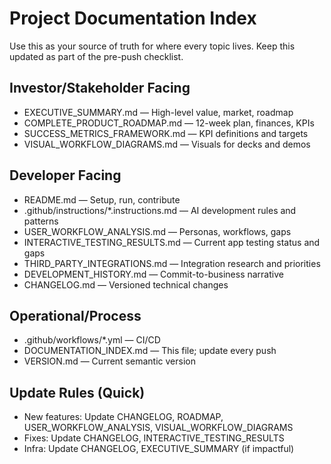 # Project Documentation Index

Use this as your source of truth for where every topic lives. Keep this updated as part of the pre-push checklist.

## Investor/Stakeholder Facing

- EXECUTIVE_SUMMARY.md — High-level value, market, roadmap
- COMPLETE_PRODUCT_ROADMAP.md — 12-week plan, finances, KPIs
- SUCCESS_METRICS_FRAMEWORK.md — KPI definitions and targets
- VISUAL_WORKFLOW_DIAGRAMS.md — Visuals for decks and demos

## Developer Facing

- README.md — Setup, run, contribute
- .github/instructions/*.instructions.md — AI development rules and patterns
- USER_WORKFLOW_ANALYSIS.md — Personas, workflows, gaps
- INTERACTIVE_TESTING_RESULTS.md — Current app testing status and gaps
- THIRD_PARTY_INTEGRATIONS.md — Integration research and priorities
- DEVELOPMENT_HISTORY.md — Commit-to-business narrative
- CHANGELOG.md — Versioned technical changes

## Operational/Process

- .github/workflows/*.yml — CI/CD
- DOCUMENTATION_INDEX.md — This file; update every push
- VERSION.md — Current semantic version

## Update Rules (Quick)

- New features: Update CHANGELOG, ROADMAP, USER_WORKFLOW_ANALYSIS, VISUAL_WORKFLOW_DIAGRAMS
- Fixes: Update CHANGELOG, INTERACTIVE_TESTING_RESULTS
- Infra: Update CHANGELOG, EXECUTIVE_SUMMARY (if impactful)

